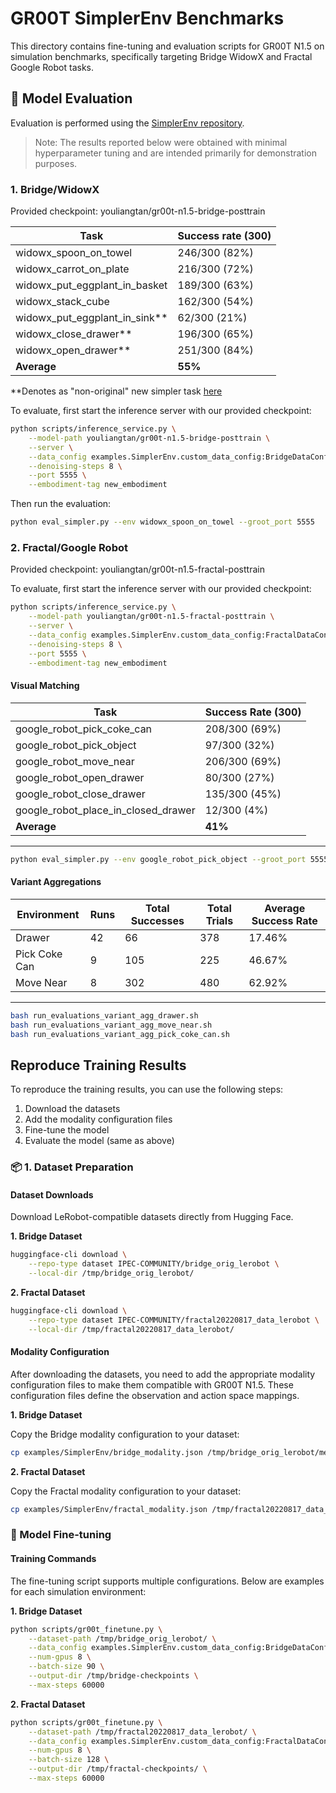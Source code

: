 # GR00T SimplerEnv Benchmarks

This directory contains fine-tuning and evaluation scripts for GR00T N1.5 on simulation benchmarks, specifically targeting Bridge WidowX and Fractal Google Robot tasks.


## 🎯 Model Evaluation

Evaluation is performed using the [SimplerEnv repository](https://github.com/youliangtan/SimplerEnv/tree/main).

> Note: The results reported below were obtained with minimal hyperparameter tuning and are intended primarily for demonstration purposes. 

### 1. Bridge/WidowX

Provided checkpoint: youliangtan/gr00t-n1.5-bridge-posttrain 

| Task                              | Success rate (300) |
| --------------------------------- | ------------------ |
| widowx\_spoon\_on\_towel          | 246/300 (82%)      |
| widowx\_carrot\_on\_plate         | 216/300 (72%)      |
| widowx\_put\_eggplant\_in\_basket | 189/300 (63%)      |
| widowx\_stack\_cube               | 162/300 (54%)      |
| widowx\_put\_eggplant\_in\_sink** | 62/300 (21%)        |
| widowx\_close\_drawer**           | 196/300 (65%)       |
| widowx\_open\_drawer**            | 251/300 (84%)      |
| **Average**                       | **55%**            |

**Denotes as "non-original" new simpler task [here](https://github.com/youliangtan/SimplerEnv)

To evaluate, first start the inference server with our provided checkpoint:
```bash
python scripts/inference_service.py \
    --model-path youliangtan/gr00t-n1.5-bridge-posttrain \
    --server \
    --data_config examples.SimplerEnv.custom_data_config:BridgeDataConfig \
    --denoising-steps 8 \
    --port 5555 \
    --embodiment-tag new_embodiment
```

Then run the evaluation:
```bash
python eval_simpler.py --env widowx_spoon_on_towel --groot_port 5555
```

### 2. Fractal/Google Robot

Provided checkpoint: youliangtan/gr00t-n1.5-fractal-posttrain

To evaluate, first start the inference server with our provided checkpoint:
```bash
python scripts/inference_service.py \
    --model-path youliangtan/gr00t-n1.5-fractal-posttrain \
    --server \
    --data_config examples.SimplerEnv.custom_data_config:FractalDataConfig \
    --denoising-steps 8 \
    --port 5555 \
    --embodiment-tag new_embodiment
```

#### Visual Matching
| Task                                     | Success Rate (300) |
| ---------------------------------------- | ------------------ |
| google\_robot\_pick\_coke\_can           | 208/300 (69%)      |
| google\_robot\_pick\_object              | 97/300 (32%)       |
| google\_robot\_move\_near                | 206/300 (69%)      |
| google\_robot\_open\_drawer              | 80/300 (27%)       |
| google\_robot\_close\_drawer             | 135/300 (45%)      |
| google\_robot\_place\_in\_closed\_drawer | 12/300 (4%)        |
| **Average**                              | **41%**            |
----

```bash
python eval_simpler.py --env google_robot_pick_object --groot_port 5555
```

#### Variant Aggregations
| Environment   | Runs | Total Successes | Total Trials | Average Success Rate |
|---------------|------|-----------------|--------------|-----------------------|
| Drawer        | 42   | 66              | 378          | 17.46%               |
| Pick Coke Can | 9    | 105             | 225          | 46.67%               |
| Move Near     | 8    | 302             | 480          | 62.92%               |

----

```bash
bash run_evaluations_variant_agg_drawer.sh
bash run_evaluations_variant_agg_move_near.sh
bash run_evaluations_variant_agg_pick_coke_can.sh
```

## Reproduce Training Results

To reproduce the training results, you can use the following steps:
1. Download the datasets
2. Add the modality configuration files
3. Fine-tune the model
4. Evaluate the model (same as above)

### 📦 1. Dataset Preparation

#### Dataset Downloads
Download LeRobot-compatible datasets directly from Hugging Face.

**1. Bridge Dataset**

```bash
huggingface-cli download \
    --repo-type dataset IPEC-COMMUNITY/bridge_orig_lerobot \
    --local-dir /tmp/bridge_orig_lerobot/
```

**2. Fractal Dataset**

```bash
huggingface-cli download \
    --repo-type dataset IPEC-COMMUNITY/fractal20220817_data_lerobot \
    --local-dir /tmp/fractal20220817_data_lerobot/
```

#### Modality Configuration

After downloading the datasets, you need to add the appropriate modality configuration files to make them compatible with GR00T N1.5. These configuration files define the observation and action space mappings.

**1. Bridge Dataset**

Copy the Bridge modality configuration to your dataset:
```bash
cp examples/SimplerEnv/bridge_modality.json /tmp/bridge_orig_lerobot/meta/modality.json
```

**2. Fractal Dataset**

Copy the Fractal modality configuration to your dataset:
```bash
cp examples/SimplerEnv/fractal_modality.json /tmp/fractal20220817_data_lerobot/meta/modality.json
```


### 🚀 Model Fine-tuning

#### Training Commands

The fine-tuning script supports multiple configurations. Below are examples for each simulation environment:

**1. Bridge Dataset**

```bash
python scripts/gr00t_finetune.py \
    --dataset-path /tmp/bridge_orig_lerobot/ \
    --data_config examples.SimplerEnv.custom_data_config:BridgeDataConfig \
    --num-gpus 8 \
    --batch-size 90 \
    --output-dir /tmp/bridge-checkpoints \
    --max-steps 60000
```

**2. Fractal Dataset**

```bash
python scripts/gr00t_finetune.py \
    --dataset-path /tmp/fractal20220817_data_lerobot/ \
    --data_config examples.SimplerEnv.custom_data_config:FractalDataConfig \
    --num-gpus 8 \
    --batch-size 128 \
    --output-dir /tmp/fractal-checkpoints/ \
    --max-steps 60000
```
